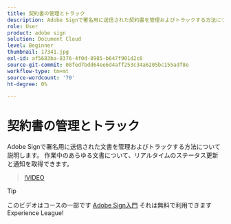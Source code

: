 ```yaml
---
title: 契約書の管理とトラック
description: Adobe Signで署名用に送信された契約書を管理およびトラックする方法について説明します。
role: User
product: adobe sign
solution: Document Cloud
level: Beginner
thumbnail: 17341.jpg
exl-id: af5683ba-8376-4f0d-8985-b647f901d2c0
source-git-commit: 08fed7bdd64ee6d4aff253c34a6205bc155adf8e
workflow-type: tm+mt
source-wordcount: '70'
ht-degree: 0%

---
```


# 契約書の管理とトラック

Adobe Signで署名用に送信された文書を管理およびトラックする方法について説明します。 作業中のあらゆる文書について、リアルタイムのステータス更新と通知を取得できます。

>[!VIDEO](https://video.tv.adobe.com/v/338695?hidetitle=true)

>[!TIP]
>
>このビデオはコースの一部です [Adobe Sign入門](https://experienceleague.adobe.com/?recommended=Sign-U-1-2020.1) それは無料で利用できますExperience League!
